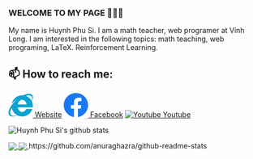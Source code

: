 ### WELCOME TO MY PAGE 👋👋👋
My name is Huynh Phu Si. I am a math teacher, web programer at Vinh Long. I am interested in the following topics: math teaching, web programing, LaTeX. Reinforcement Learning.<br>
## 📫 How to reach me: 

[![Website](icon_web.png) Website](https://huynhphusi.com) [![Facebook](icon_facebook.png) Facebook](https://fb.com/huynhphusi/) [![Youtube](https://github.com/uvipen/introduction/blob/main/Youtube.png) Youtube]([[https://www.youtube.com/channel/UC66_4puPl1OFS3YAeZ7tRdw](https://www.youtube.com/@sephuynh7312)](https://www.youtube.com/@sephuynh7312))



![Huynh Phu Si's github stats](https://github-readme-stats-git-masterrstaa-rickstaa.vercel.app/api?username=huynhphusi&show_icons=true&theme=tokyonight&hide=contribs,prs,issues)

<a href="https://github.com/huynhphusi/Canvas-Probability">
  <!-- Change the `github-readme-stats.anuraghazra1.vercel.app` to `github-readme-stats.vercel.app`  -->
  <img align="center" src="https://github-readme-stats.anuraghazra1.vercel.app/api/pin/?username=huynhphusi&repo=Canvas-Probability&theme=radical" />
</a>    
<a href="https://github.com/huynhphusi/Canvas-Probability">
  <!-- Change the `github-readme-stats.anuraghazra1.vercel.app` to `github-readme-stats.vercel.app`  -->
  <img align="center" src="https://github-readme-stats.anuraghazra1.vercel.app/api/pin/?username=huynhphusi&repo=Canvas-Probability&theme=merko" />
</a>
https://github.com/anuraghazra/github-readme-stats
